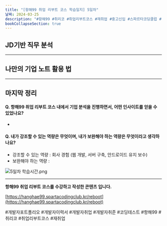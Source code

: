```yaml
---
title: "[항해99 취업 리부트 코스 학습일지] 5일차"
날짜: 2024-03-25
description: "#항해99 #취리코 #취업리부트코스 #재취업 #중고신입 #스파르타코딩클럽 #개발자포트폴리오 #개발자이력서 #개발자취업 #개발자취준"
bookCollapseSection: true
---
```

JD기반 직무 분석
---

---
나만의 기업 노트 활용 법
---

---
마지막 정리
---
#### Q. 항해99 취업 리부트 코스 내에서 기업 분석을 진행하면서, 어떤 인사이트를 얻을 수 있었나요? 
- 

#### Q. 내가 강조할 수 있는 역량은 무엇이며, 내가 보완해야 하는 역량은 무엇이라고 생각하나요?
- 강조할 수 있는 역량 : 회사 경험 (웹 개발, 서버 구축, 안드로이드 유지 보수)
- 보완해야 하는 역량 : 

![5일차 학습시간.png](/assets/Hanghae99/5일차%20학습시간.png)

---
**항해99 취업 리부트 코스를 수강하고 작성한 콘텐츠 입니다.**

[https://hanghae99.spartacodingclub.kr/reboot](https://hanghae99.spartacodingclub.kr/reboot)

#개발자포트폴리오 #개발자이력서 #개발자취업 #개발자취준 #코딩테스트 #항해99 #취리코 #취업리부트코스 #재취업
